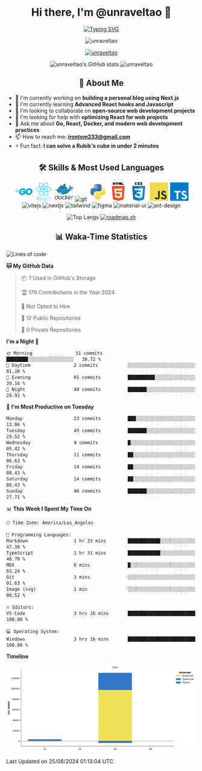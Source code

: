 <h1 align="center">Hi there, I'm @unraveltao 👋</h1>

<p align="center">
  <a href="https://git.io/typing-svg"><img src="https://readme-typing-svg.demolab.com?font=Fira+Code&pause=1000&color=36BCF7FF&center=true&vCenter=true&width=435&lines=A+passionate+developer+from+China;Go+%7C+React+%7C+Docker+Enthusiast;Always+learning+new+things" alt="Typing SVG" /></a>
</p>

<p align="center">
  <img src="https://komarev.com/ghpvc/?username=unraveltao" alt="unraveltao" />
</p>

<p align="center">
  <a href="https://github.com/ryo-ma/github-profile-trophy"><img src="https://github-profile-trophy.vercel.app/?username=unraveltao&no-frame=true&row=1&column=7" alt="unraveltao" /></a>
</p>

<p align="center">
  <img src="https://github-readme-stats.vercel.app/api?username=unravelTao&show_icons=true&theme=transparent&width=495" alt="unraveltao's GitHub stats" width=48% height=40%/>
  <img src="https://github-readme-streak-stats.herokuapp.com/?user=unraveltao&theme=transparent&width=495" alt="unraveltao" width=48% height=40%/>
</p>



<h2 align="center">🚀 About Me</h2>

- 🔭 I'm currently working on **building a personal blog using Next.js**
- 🌱 I'm currently learning **Advanced React hooks and Javascript**
- 👯 I'm looking to collaborate on **open-source web development projects**
- 🤝 I'm looking for help with **optimizing React for web projects**
- 💬 Ask me about **Go, React, Docker, and modern web development practices**
- 📫 How to reach me: **irontom233@gmail.com**
- ⚡ Fun fact: **I can solve a Rubik's cube in under 2 minutes**


<h2 align="center">🛠 Skills & Most Used Languages</h2>


<p align="center">
    <img src="https://raw.githubusercontent.com/devicons/devicon/master/icons/go/go-original-wordmark.svg" alt="go" width="50" height="50"/>
    <img src="https://raw.githubusercontent.com/devicons/devicon/master/icons/react/react-original-wordmark.svg" alt="react" width="50" height="50"/>
    <img src="https://raw.githubusercontent.com/devicons/devicon/master/icons/docker/docker-original-wordmark.svg" alt="docker" width="50" height="50"/>
    <img src="https://www.vectorlogo.zone/logos/git-scm/git-scm-icon.svg" alt="git" width="50" height="50"/>
    <img src="https://raw.githubusercontent.com/devicons/devicon/master/icons/python/python-original.svg" alt="python" width="50" height="50"/>
    <img src="https://raw.githubusercontent.com/devicons/devicon/master/icons/html5/html5-original-wordmark.svg" alt="html5" width="50" height="50"/>
    <img src="https://raw.githubusercontent.com/devicons/devicon/master/icons/css3/css3-original-wordmark.svg" alt="css3" width="50" height="50"/>
    <img src="https://raw.githubusercontent.com/devicons/devicon/master/icons/javascript/javascript-original.svg" alt="javascript" width="50" height="50"/>
    <img src="https://raw.githubusercontent.com/devicons/devicon/master/icons/typescript/typescript-original.svg" alt="typescript" width="50" height="50"/>
    <img src="https://cdn.jsdelivr.net/gh/devicons/devicon@latest/icons/vitejs/vitejs-original.svg" alt="vitejs" width="50" height="50"/>
    <img src="https://cdn.worldvectorlogo.com/logos/nextjs-2.svg" alt="nextjs" width="50" height="50"/>
    <img src="https://www.vectorlogo.zone/logos/tailwindcss/tailwindcss-icon.svg" alt="tailwind" width="50" height="50"/>
    <img src="https://www.vectorlogo.zone/logos/figma/figma-icon.svg" alt="figma" width="50" height="50"/>
    <img src="https://mui.com/static/logo.png" alt="material-ui" width="50" height="50"/>
    <img src="https://gw.alipayobjects.com/zos/rmsportal/KDpgvguMpGfqaHPjicRK.svg" alt="ant-design" width="50" height="50"/>
</p>

<p align="center">
  <img src="https://github-readme-stats.vercel.app/api/top-langs/?username=unravelTao&theme=transparent" alt="Top Langs" width="500" height="300" />
  <a href="https://roadmap.sh"><img src="https://roadmap.sh/card/tall/66be293f91320df4bdef977f?variant=light" alt="roadmap.sh"/></a>
</p>




<h2 align="center">📊 Waka-Time Statistics</h2>

<!--START_SECTION:waka-->
![Lines of code](https://img.shields.io/badge/From%20Hello%20World%20I%27ve%20Written-133.3%20thousand%20lines%20of%20code-blue)

**🐱 My GitHub Data** 

> 📦 ? Used in GitHub's Storage 
 > 
> 🏆 179 Contributions in the Year 2024
 > 
> 🚫 Not Opted to Hire
 > 
> 📜 12 Public Repositories 
 > 
> 🔑 0 Private Repositories 
 > 
**I'm a Night 🦉** 

```text
🌞 Morning                51 commits          ████████░░░░░░░░░░░░░░░░░   30.72 % 
🌆 Daytime                2 commits           ░░░░░░░░░░░░░░░░░░░░░░░░░   01.20 % 
🌃 Evening                65 commits          ██████████░░░░░░░░░░░░░░░   39.16 % 
🌙 Night                  48 commits          ███████░░░░░░░░░░░░░░░░░░   28.92 % 
```
📅 **I'm Most Productive on Tuesday** 

```text
Monday                   23 commits          ███░░░░░░░░░░░░░░░░░░░░░░   13.86 % 
Tuesday                  49 commits          ███████░░░░░░░░░░░░░░░░░░   29.52 % 
Wednesday                9 commits           █░░░░░░░░░░░░░░░░░░░░░░░░   05.42 % 
Thursday                 11 commits          ██░░░░░░░░░░░░░░░░░░░░░░░   06.63 % 
Friday                   14 commits          ██░░░░░░░░░░░░░░░░░░░░░░░   08.43 % 
Saturday                 14 commits          ██░░░░░░░░░░░░░░░░░░░░░░░   08.43 % 
Sunday                   46 commits          ███████░░░░░░░░░░░░░░░░░░   27.71 % 
```


📊 **This Week I Spent My Time On** 

```text
🕑︎ Time Zone: America/Los_Angeles

💬 Programming Languages: 
Markdown                 1 hr 33 mins        ████████████░░░░░░░░░░░░░   47.38 % 
TypeScript               1 hr 31 mins        ████████████░░░░░░░░░░░░░   46.70 % 
MDX                      6 mins              █░░░░░░░░░░░░░░░░░░░░░░░░   03.24 % 
Git                      3 mins              ░░░░░░░░░░░░░░░░░░░░░░░░░   01.63 % 
Image (svg)              1 min               ░░░░░░░░░░░░░░░░░░░░░░░░░   00.52 % 

🔥 Editors: 
VS Code                  3 hrs 16 mins       █████████████████████████   100.00 % 

💻 Operating System: 
Windows                  3 hrs 16 mins       █████████████████████████   100.00 % 
```

**Timeline**

![Lines of Code chart](https://raw.githubusercontent.com/unraveltao/unraveltao/main/assets/bar_graph.png)


 Last Updated on 25/08/2024 01:13:04 UTC
<!--END_SECTION:waka-->
